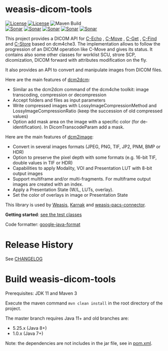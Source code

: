 # weasis-dicom-tools #

[![License](https://img.shields.io/badge/License-EPL%202.0-blue.svg)](https://opensource.org/licenses/EPL-2.0) [![License](https://img.shields.io/badge/License-Apache%202.0-blue.svg)](https://opensource.org/licenses/Apache-2.0) ![Maven Build](https://github.com/nroduit/weasis-dicom-tools/workflows/Build/badge.svg)  
[![Sonar](https://sonarcloud.io/api/project_badges/measure?project=weasis-dicom-tools&metric=ncloc)](https://sonarcloud.io/component_measures?id=weasis-dicom-tools) [![Sonar](https://sonarcloud.io/api/project_badges/measure?project=weasis-dicom-tools&metric=reliability_rating)](https://sonarcloud.io/component_measures?id=weasis-dicom-tools) [![Sonar](https://sonarcloud.io/api/project_badges/measure?project=weasis-dicom-tools&metric=sqale_rating)](https://sonarcloud.io/component_measures?id=weasis-dicom-tools) [![Sonar](https://sonarcloud.io/api/project_badges/measure?project=weasis-dicom-tools&metric=security_rating)](https://sonarcloud.io/component_measures?id=weasis-dicom-tools) [![Sonar](https://sonarcloud.io/api/project_badges/measure?project=weasis-dicom-tools&metric=alert_status)](https://sonarcloud.io/dashboard?id=weasis-dicom-tools)

This project provides a DICOM API for [C-Echo](src/main/java/org/weasis/dicom/op/Echo.java)
, [C-Move](src/main/java/org/weasis/dicom/op/CMove.java)
, [C-Get](src/main/java/org/weasis/dicom/op/CGet.java)
, [C-Find](src/main/java/org/weasis/dicom/op/CFind.java)
and [C-Store](src/main/java/org/weasis/dicom/op/CStore.java) based on dcm4che3. The implementation
allows to follow the progression of an DICOM operation like C-Move and gives its status. It contains
also some other classes for worklist SCU, strore SCP, dicomization, DICOM forward with attributes
modification on the fly.

It also provides an API to convert and manipulate images from DICOM files.

Here are the main features of [dcm2dcm](src/main/java/org/dcm4che3/img/Transcoder.java#L126-L170):

* Similar as the dcm2dcm command of the dcm4che toolkit: image transcoding, compression or decompression
* Accept folders and files as input parameters
* Write compressed images with LossyImageCompressionMethod and LossyImageCompressionRatio (keep the succession of old compressed values)
* Option add mask area on the image with a specific color (for de-identification). In DicomTranscodeParam add a mask.

Here are the main features of [dcm2image](src/main/java/org/dcm4che3/img/Transcoder.java#L80-L115):

* Convert in several images formats (JPEG, PNG, TIF, JP2, PNM, BMP or HDR)
* Option to preserve the pixel depth with some formats (e.g. 16-bit TIF, double values in TIF or HDR)
* Capabilities to apply Modality, VOI and Presentation LUT with 8-bit output images
* Support multiframe and/or multi-fragments. For multiframe output images are created with an index.
* Apply a Presentation State (W/L, LUTs, overlay).
* Set the color of overlays in image or Presentation State


This library is used by [Weasis](https://github.com/nroduit/Weasis), [Karnak](https://github.com/OsiriX-Foundation/karnak) and [weasis-pacs-connector](https://github.com/nroduit/weasis-pacs-connector).

**Getting
started**: [see the test classes](https://github.com/nroduit/weasis-dicom-tools/tree/master/src/test/java/org/weasis/dicom)

Code formatter: [google-java-format](https://github.com/google/google-java-format)

# Release History
See [CHANGELOG](CHANGELOG.md)

# Build weasis-dicom-tools ##

Prerequisites: JDK 11 and Maven 3

Execute the maven command `mvn clean install` in the root directory of the project.

The master branch requires Java 11+ and old branches are:
* 5.25.x (Java 8+)
* 1.0.x (Java 7+)

Note: the dependencies are not includes in the jar file, see in [pom.xml](pom.xml).
